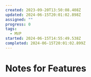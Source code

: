 ```yaml
---
created: 2023-09-20T13:50:08.408Z
updated: 2024-06-15T20:01:02.898Z
assigned: ""
progress: 0
tags:
  - MVP
started: 2024-06-15T14:55:49.538Z
completed: 2024-06-15T20:01:02.899Z
---
```


# Notes for Features
